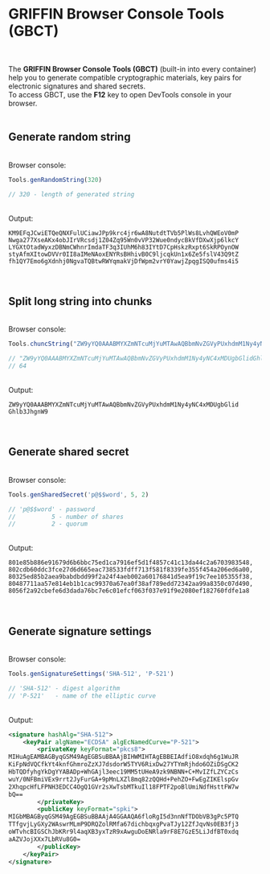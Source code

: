 # GRIFFIN Browser Console Tools (GBCT)

<br>

The <b>GRIFFIN Browser Console Tools (GBCT)</b> (built-in into every container) help you to generate compatible cryptographic materials, key pairs for electronic signatures and shared secrets.<br>
To access GBCT, use the <b>F12</b> key to open DevTools console in your browser.
<br><br>

## Generate random string

<br>
Browser console:

```javascript
Tools.genRandomString(320)

// 320 - length of generated string
```

<br>
Output:

```text
KM9EFqJCwiETQeQNXFulUCiawJPp9krc4jr6wA8NutdtTVb5PlWs8LvhQWEoV0mP
Nwga277XseAKx4obJIrVRcsdj1Z04Zq95Wn0vVP32Wue0ndycBkVfDXwXjp6lkcY
LYGXtOtadWyxzDBNmCWhnrImdaTF3q3IUhM6h83IYtD7CpHskzRxpt6SkRPOynOW
styAfmXItowDVVr0II8aIMeNAoxENYRsBHhivB0C9ljcqkUn1x6Ze5fslV43Q9tZ
fh1QY7Emo6gXdnhj0NgvaTQBtwRWYqmakVjDfWpm2vrY0YawjZpqgISQ0ufms4i5
```

<br>

## Split long string into chunks

<br>
Browser console:

```javascript
Tools.chuncString("ZW9yYQ0AAABMYXZmNTcuMjYuMTAwAQBbmNvZGVyPUxhdmM1Ny4yNC4xMDUgbGlidGhlb3JhgnW9", 64)

// "ZW9yYQ0AAABMYXZmNTcuMjYuMTAwAQBbmNvZGVyPUxhdmM1Ny4yNC4xMDUgbGlidGhlb3JhgnW9" - source string
// 64                                                                            - length of generated chunks
```

<br>
Output:

```text
ZW9yYQ0AAABMYXZmNTcuMjYuMTAwAQBbmNvZGVyPUxhdmM1Ny4yNC4xMDUgbGlid
Ghlb3JhgnW9
```

<br>

## Generate shared secret

<br>
Browser console:

```javascript
Tools.genSharedSecret('p@$$word', 5, 2)

// 'p@$$word' - password
//          5 - number of shares
//          2 - quorum
```

<br>
Output:

```text
801e85b886e91679d6b6bbc75ed1ca7916ef5d1f4857c41c13da44c2a6703983548,
802cdb60ddc3fce27d6d665eac738533fdff713f581f8339fe355f454a206ed6a00,
80325ed85b2aea9babdbdd99f2a24f4aeb002a60176841d5ea9f19c7ee105355f38,
80487711aa57e814eb1b1cac99370a67ea0f38af789edd72342aa99a8350c07d490,
8056f2a92cbefe6d3dada76bc7e6c01efcf063f037e91f9e2080ef182760fdfe1a8
```

<br>

## Generate signature settings

<br>
Browser console:

```javascript
Tools.genSignatureSettings('SHA-512', 'P-521')

// 'SHA-512' - digest algorithm
// 'P-521'   - name of the elliptic curve
```

<br>
Output:

```xml
<signature hashAlg="SHA-512">
	<keyPair algName="ECDSA" algEcNamedCurve="P-521">
		<privateKey keyFormat="pkcs8">
MIHuAgEAMBAGByqGSM49AgEGBSuBBAAjBIHWMIHTAgEBBEIAdfiO8xdqh6g1WuJR
KiFpNdVQCfkYt4knfGhmroZzXJ7dsdorW5TYV6RixDw27YTYmRjhdo6OZiDSgCK2
HbTQDfyhgYkDgYYABADp+WhGAjl3eec19MM5tUHeA9zk9NBNN+C+MvIZfLZYCzCs
wuY/0NFBmiVEx9rrt2JyFurGA+9pMnLXZl8mq82zQQHd+PehZO+FwEgZIKElspGv
2XhqpcHfLFPNH3EDCC4OgQ1GVr2sXwTsbMTkuIl18FPTF2poBlUmiNdfHsttFW7w
bQ==
		</privateKey>
		<publicKey keyFormat="spki">
MIGbMBAGByqGSM49AgEGBSuBBAAjA4GGAAQA6floRgI5d3nnNfTDObVB3gPc5PTQ
TTfgvjLyGXy2WAswrMLmP9DRQZolRMfa67dichbqxgPvaTJy12ZfJqvNs0EB3fj3
oWTvhcBIGSChJbKRr9l4aqXB3yxTzR9xAwguDoENRla9rF8E7GzE5LiJdfBT0xdq
aAZVJojXXx7LbRVu8G0=
		</publicKey>
	</keyPair>
</signature>
```

<br>
<br>
